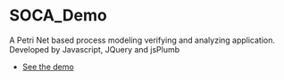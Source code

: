 # SOCA_Demo
A Petri Net based process modeling verifying and analyzing application. Developed by Javascript, JQuery and jsPlumb
* [See the demo](http://htmlpreview.github.io/?https://github.com/xiu066/SOCA_Demo/blob/master/index.html)
